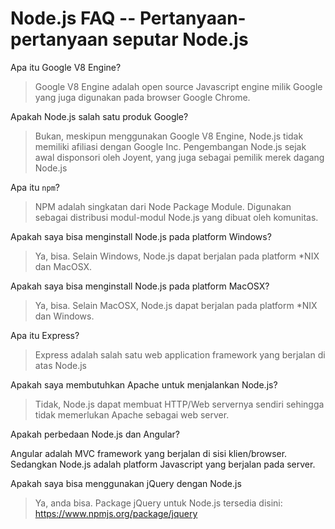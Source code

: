 Node.js FAQ -- Pertanyaan-pertanyaan seputar Node.js
==========


Apa itu Google V8 Engine?


> Google V8 Engine adalah open source Javascript engine milik Google yang juga digunakan pada browser Google Chrome.


Apakah Node.js salah satu produk Google?


> Bukan, meskipun menggunakan Google V8 Engine, Node.js tidak memiliki afiliasi dengan Google Inc. Pengembangan Node.js sejak awal disponsori oleh Joyent, yang juga sebagai pemilik merek dagang Node.js


Apa itu ```npm```?

> NPM adalah singkatan dari Node Package Module. Digunakan sebagai distribusi modul-modul Node.js yang dibuat oleh komunitas.


Apakah saya bisa menginstall Node.js pada platform Windows?

> Ya, bisa. Selain Windows, Node.js dapat berjalan pada platform *NIX dan MacOSX.

Apakah saya bisa menginstall Node.js pada platform MacOSX?

> Ya, bisa. Selain MacOSX, Node.js dapat berjalan pada platform *NIX dan Windows.


Apa itu Express?

> Express adalah salah satu web application framework yang berjalan di atas Node.js



Apakah saya membutuhkan Apache untuk menjalankan Node.js?

> Tidak, Node.js dapat membuat HTTP/Web servernya sendiri sehingga tidak memerlukan Apache sebagai web server.


Apakah perbedaan Node.js dan Angular?

>
Angular adalah MVC framework yang berjalan di sisi klien/browser. Sedangkan Node.js adalah platform Javascript yang berjalan pada server.



Apakah saya bisa menggunakan jQuery dengan Node.js

> Ya, anda bisa. Package jQuery untuk Node.js tersedia disini: https://www.npmjs.org/package/jquery

